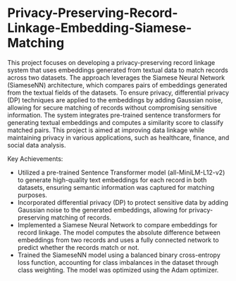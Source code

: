 # Privacy-Preserving-Record-Linkage-Embedding-Siamese-Matching
This project focuses on developing a privacy-preserving record linkage system that uses embeddings generated from textual data to match records across two datasets. The approach leverages the Siamese Neural Network (SiameseNN) architecture, which compares pairs of embeddings generated from the textual fields of the datasets. To ensure privacy, differential privacy (DP) techniques are applied to the embeddings by adding Gaussian noise, allowing for secure matching of records without compromising sensitive information. The system integrates pre-trained sentence transformers for generating textual embeddings and computes a similarity score to classify matched pairs. This project is aimed at improving data linkage while maintaining privacy in various applications, such as healthcare, finance, and social data analysis.

Key Achievements:
- Utilized a pre-trained Sentence Transformer model (all-MiniLM-L12-v2) to generate high-quality text embeddings for each record in both datasets, ensuring semantic information was captured for matching purposes.
- Incorporated differential privacy (DP) to protect sensitive data by adding Gaussian noise to the generated embeddings, allowing for privacy-preserving matching of records.
- Implemented a Siamese Neural Network to compare embeddings for record linkage. The model computes the absolute difference between embeddings from two records and uses a fully connected network to predict whether the records match or not.
- Trained the SiameseNN model using a balanced binary cross-entropy loss function, accounting for class imbalances in the dataset through class weighting. The model was optimized using the Adam optimizer.
